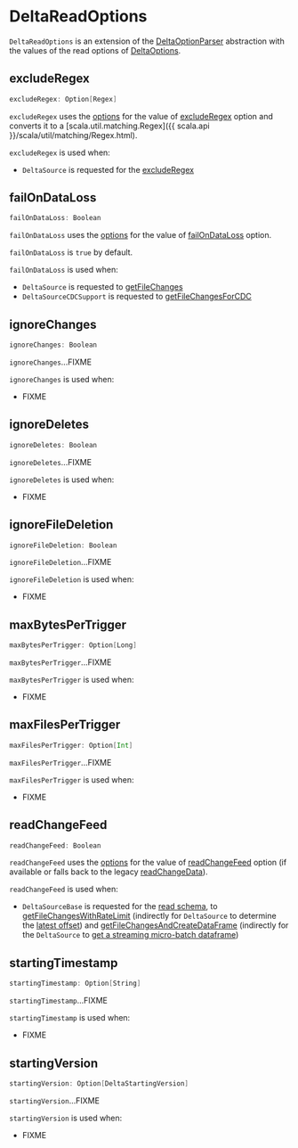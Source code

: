 # DeltaReadOptions

`DeltaReadOptions` is an extension of the [DeltaOptionParser](DeltaOptionParser.md) abstraction with the values of the read options of [DeltaOptions](DeltaOptions.md).

## <span id="excludeRegex"> excludeRegex

```scala
excludeRegex: Option[Regex]
```

`excludeRegex` uses the [options](DeltaOptionParser.md#options) for the value of [excludeRegex](options.md#EXCLUDE_REGEX_OPTION) option and converts it to a [scala.util.matching.Regex]({{ scala.api }}/scala/util/matching/Regex.html).

`excludeRegex` is used when:

* `DeltaSource` is requested for the [excludeRegex](DeltaSource.md#excludeRegex)

## <span id="failOnDataLoss"><span id="FAIL_ON_DATA_LOSS_OPTION"> failOnDataLoss

```scala
failOnDataLoss: Boolean
```

`failOnDataLoss` uses the [options](DeltaOptionParser.md#options) for the value of [failOnDataLoss](options.md#FAIL_ON_DATA_LOSS_OPTION) option.

`failOnDataLoss` is `true` by default.

`failOnDataLoss` is used when:

* `DeltaSource` is requested to [getFileChanges](DeltaSource.md#getFileChanges)
* `DeltaSourceCDCSupport` is requested to [getFileChangesForCDC](change-data-feed/DeltaSourceCDCSupport.md#getFileChangesForCDC)

## <span id="ignoreChanges"> ignoreChanges

```scala
ignoreChanges: Boolean
```

`ignoreChanges`...FIXME

`ignoreChanges` is used when:

* FIXME

## <span id="ignoreDeletes"> ignoreDeletes

```scala
ignoreDeletes: Boolean
```

`ignoreDeletes`...FIXME

`ignoreDeletes` is used when:

* FIXME

## <span id="ignoreFileDeletion"> ignoreFileDeletion

```scala
ignoreFileDeletion: Boolean
```

`ignoreFileDeletion`...FIXME

`ignoreFileDeletion` is used when:

* FIXME

## <span id="maxBytesPerTrigger"> maxBytesPerTrigger

```scala
maxBytesPerTrigger: Option[Long]
```

`maxBytesPerTrigger`...FIXME

`maxBytesPerTrigger` is used when:

* FIXME

## <span id="maxFilesPerTrigger"> maxFilesPerTrigger

```scala
maxFilesPerTrigger: Option[Int]
```

`maxFilesPerTrigger`...FIXME

`maxFilesPerTrigger` is used when:

* FIXME

## <span id="readChangeFeed"> readChangeFeed

```scala
readChangeFeed: Boolean
```

`readChangeFeed` uses the [options](DeltaOptionParser.md#options) for the value of [readChangeFeed](options.md#CDC_READ_OPTION) option (if available or falls back to the legacy [readChangeData](options.md#readChangeData)).

`readChangeFeed` is used when:

* `DeltaSourceBase` is requested for the [read schema](DeltaSourceBase.md#schema), to [getFileChangesWithRateLimit](DeltaSourceBase.md#getFileChangesWithRateLimit) (indirectly for `DeltaSource` to determine the [latest offset](DeltaSource.md#latestOffset)) and [getFileChangesAndCreateDataFrame](DeltaSourceBase.md#getFileChangesAndCreateDataFrame) (indirectly for the `DeltaSource` to [get a streaming micro-batch dataframe](DeltaSource.md#getBatch))

## <span id="startingTimestamp"> startingTimestamp

```scala
startingTimestamp: Option[String]

```

`startingTimestamp`...FIXME

`startingTimestamp` is used when:

* FIXME

## <span id="startingVersion"> startingVersion

```scala
startingVersion: Option[DeltaStartingVersion]

```

`startingVersion`...FIXME

`startingVersion` is used when:

* FIXME
